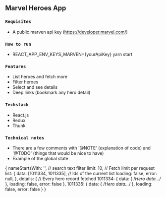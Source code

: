 ## Marvel Heroes App

### `Requisites`
  - A public marven api key (https://developer.marvel.com/)

### `How to run`
  - REACT_APP_ENV_KEYS_MARVEN={yourApiKey} yarn start

### `Features`

  - List heroes and fetch more
  - Filter heroes
  - Select and see details
  - Deep links (bookmark any hero detail)


### `Techstack`
  
  - React.js
  - Redux
  - Thunk

### `Technical notes`

  - There are a few comments with '@NOTE' (explanation of code) and '@TODO' (things that would be nice to have)
  - Example of the global state

  {
    nameStartsWith: '', // search text filter
    limit: 10, // Fetch limit per request
    list: {
      data: [1011334, 1011335], // Ids of the current list
      loading: false,
      error: null,
    },
    details: { // Every hero record fetched
      1011334: {
        data: { /*Hero data...*/ },
        loading: false,
        error: false
      },
      1011335: {
        data: { /*Hero data...*/ },
        loading: false,
        error: false
      }
    }


